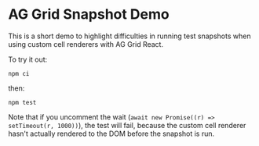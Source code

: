 # AG Grid Snapshot Demo

This is a short demo to highlight difficulties in running test snapshots when using custom cell renderers with AG Grid React.

To try it out:

```
npm ci
```

then:

```
npm test
```

Note that if you uncomment the wait (`await new Promise((r) => setTimeout(r, 1000))`), the test will fail, because the custom cell renderer hasn't actually rendered to the DOM before the snapshot is run.
